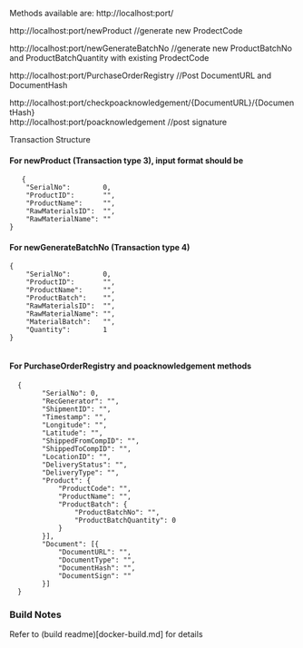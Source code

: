 Methods available are: http://localhost:port/

http://localhost:port/newProduct      //generate new ProdectCode

http://localhost:port/newGenerateBatchNo  //generate new ProductBatchNo and ProductBatchQuantity with existing ProdectCode

http://localhost:port/PurchaseOrderRegistry //Post DocumentURL and DocumentHash

http://localhost:port/checkpoacknowledgement/{DocumentURL}/{DocumentHash}  
http://localhost:port/poacknowledgement  //post signature


Transaction Structure
#### For newProduct (Transaction type 3), input format should be

```
   {
    "SerialNo":        0,
    "ProductID":       "",
    "ProductName":     "",
    "RawMaterialsID":  "",
    "RawMaterialName": ""
}

```

#### For newGenerateBatchNo (Transaction type 4)

```
{
    "SerialNo":        0,
    "ProductID":       "",
    "ProductName":     "",
    "ProductBatch":    "",
    "RawMaterialsID":  "",
    "RawMaterialName": "",
    "MaterialBatch":   "",
    "Quantity":        1
}


```


#### For PurchaseOrderRegistry and poacknowledgement methods
```
  {
        "SerialNo": 0,
        "RecGenerator": "",
        "ShipmentID": "",
        "Timestamp": "",
        "Longitude": "",
        "Latitude": "",
        "ShippedFromCompID": "",
        "ShippedToCompID": "",
        "LocationID": "",
        "DeliveryStatus": "",
        "DeliveryType": "",
        "Product": {
            "ProductCode": "",
            "ProductName": "",
            "ProductBatch": {
                "ProductBatchNo": "",
                "ProductBatchQuantity": 0
            }
        }],
        "Document": [{
            "DocumentURL": "",
            "DocumentType": "",
            "DocumentHash": "",
            "DocumentSign": ""
        }]
  }
```

### Build Notes 

Refer to (build readme)[docker-build.md] for details
